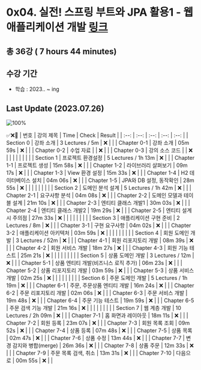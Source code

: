 # 0x04. 실전! 스프링 부트와 JPA 활용1 - 웹 애플리케이션 개발 [링크](https://www.inflearn.com/course/%EC%8A%A4%ED%94%84%EB%A7%81%EB%B6%80%ED%8A%B8-JPA-%ED%99%9C%EC%9A%A9-1)

## 총 36강 ( 7 hours 44 minutes)

## 수강 기간 
- 학습          : 2023.. ~ ing

## Last Update (2023.07.26)    

![100%](https://progress-bar.dev/0/?scale=36&title=progress&width=500&color=babaca&suffix=/36)

✅❌:hammer:
| 번호 | 강의 제목 | Time | Check | Result |
| :--: | :--: | :--: | :--: | :--: |
| Section 0 | 강좌 소개 | 3 Lectures / 5m | ❌ |  |
| Chapter 0-1 | 강좌 소개 | 05m 59s | ❌ | |
| Chapter 0-2 | 수업 자료 |  | ❌ | |
| Chapter 0-3 | 강의 소스 코드 |  | ❌ | | 
| | | | | |
| Section 1 | 프로젝트 환경설정 | 5 Lectures / 1h 13m | ❌ | |
| Chapter 1-1 | 프로젝트 생성 | 15m 58s | ❌ | | 
| Chapter 1-2 | 라이브러리 살펴보기 | 09m 17s | ❌ | |
| Chapter 1-3 | View 환경 설정 | 15m 33s | ❌ | | 
| Chapter 1-4 | H2 데이터베이스 설치 | 04m 06s | ❌ | |
| Chapter 1-5 | JPA와 DB 설정, 동작확인 | 28m 55s | ❌ | |
| | | | | |
| Section 2 | 도메인 분석 설계 | 5 Lectures / 1h 42m | ❌ | |
| Chapter 2-1 | 요구사항 분석 | 04m 08s | ❌ | | 
| Chapter 2-2 | 도메인 모델과 테이블 설계 | 21m 10s | ❌ | |
| Chapter 2-3 | 엔티티 클래스 개발1 | 30m 03s | ❌ | | 
| Chapter 2-4 | 엔티티 클래스 개발2 | 19m 29s | ❌ | | 
| Chapter 2-5 | 엔티티 설계시 주의점 | 27m 33s | ❌ | | 
| | | | | |
| Section 3 | 애플리케이션 구현 준비 | 2 Lectures / 8m | ❌ | |
| Chapter 3-1 | 구현 요구사항 | 04m 02s | ❌ | | 
| Chapter 3-2 | 애플리케이션 아키텍처 | 03m 59s | ❌ | |
| | | | | |
| Section 4 | 회원 도메인 개발 | 3 Lectures / 52m | ❌ | | 
| Chapter 4-1 | 회원 리포지토리 개발 | 08m 39s | ❌ | | 
| Chapter 4-2 | 회원 서비스 개발 | 18m 27s | ❌ | | 
| Chapter 4-3 | 회원 기능 테스트 | 25m 21s | ❌ | | 
| | | | | |
| Section 5 | 상품 도메인 개발 | 3 Lectures / 12m | ❌ | | 
| Chapter 5-1 | 상품 엔티티 개발(비즈니스 로직 추가) | 06m 23s | ❌ | | 
| Chapter 5-2 | 상품 리포지토리 개발 | 03m 59s | ❌ | | 
| Chapter 5-3 | 상품 서비스 개발 | 02m 25s | ❌ | | 
| | | | | |
| Section 6 | 주문 도메인 개발 | 5 Lectures / 1h 19m | ❌ | | 
| Chapter 6-1 | 주문, 주문상품 엔티티 개발 | 16m 24s | ❌ | | 
| Chapter 6-2 | 주문 리포지토리 개발 | 02m 06s | ❌ | | 
| Chapter 6-3 | 주문 서비스 개발 | 19m 48s | ❌ | | 
| Chapter 6-4 | 주문 기능 테스트 | 19m 59s | ❌ | | 
| Chapter 6-5 | 주문 검색 기능 개발 | 21m 16s | ❌ | | 
| | | | | |
| Section 7 | 웹 계층 개발 | 10 Lectures / 2h 09m | ❌ | | 
| Chapter 7-1 | 홈 화면과 레이아웃 | 18m 11s | ❌ | | 
| Chapter 7-2 | 회원 등록 | 23m 07s | ❌ | | 
| Chapter 7-3 | 회원 목록 조회 | 09m 52s | ❌ | | 
| Chapter 7-4 | 상품 등록 | 07m 48s | ❌ | | 
| Chapter 7-5 | 상품 목록 | 02m 47s | ❌ | | 
| Chapter 7-6 | 상품 수정 | 13m 44s | ❌ | | 
| Chapter 7-7 | 변경 감지와 병합(merge) | 26m 36s | ❌ | | 
| Chapter 7-8 | 상품 주문 | 12m 33s | ❌ | | 
| Chapter 7-9 | 주문 목록 검색, 취소 | 13m 31s | ❌ | | 
| Chapter 7-10 | 다음으로 | 00m 55s | ❌ | | 
